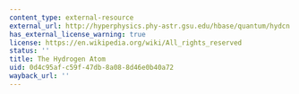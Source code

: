 ```yaml
---
content_type: external-resource
external_url: http://hyperphysics.phy-astr.gsu.edu/hbase/quantum/hydcn.html
has_external_license_warning: true
license: https://en.wikipedia.org/wiki/All_rights_reserved
status: ''
title: The Hydrogen Atom
uid: 0d4c95af-c59f-47db-8a08-8d46e0b40a72
wayback_url: ''
---
```

